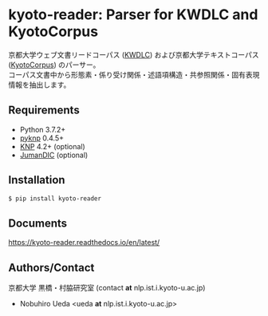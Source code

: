 # kyoto-reader: Parser for KWDLC and KyotoCorpus

京都大学ウェブ文書リードコーパス ([KWDLC](https://github.com/ku-nlp/KWDLC))
および京都大学テキストコーパス ([KyotoCorpus](https://github.com/ku-nlp/KyotoCorpus)) のパーサー。  
コーパス文書中から形態素・係り受け関係・述語項構造・共参照関係・固有表現情報を抽出します。

## Requirements

- Python 3.7.2+
- [pyknp](https://github.com/ku-nlp/pyknp) 0.4.5+
- [KNP](http://nlp.ist.i.kyoto-u.ac.jp/index.php?KNP) 4.2+ (optional)
- [JumanDIC](https://github.com/ku-nlp/JumanDIC) (optional)

## Installation

```zsh
$ pip install kyoto-reader
```

## Documents

<https://kyoto-reader.readthedocs.io/en/latest/>

## Authors/Contact

京都大学 黒橋・村脇研究室 (contact **at** nlp.ist.i.kyoto-u.ac.jp)

- Nobuhiro Ueda <ueda **at** nlp.ist.i.kyoto-u.ac.jp>
